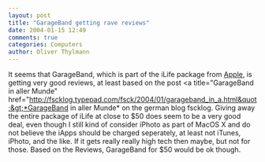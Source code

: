 ```yaml
---
layout: post
title: "GarageBand getting rave reviews"
date: 2004-01-15 12:49
comments: true
categories: Computers
author: Oliver Thylmann
---
```



It seems that GarageBand, which is part of the iLife package from [Apple](http://www.apple.com/), is getting very good reviews, at least based on the post &lt;a title=&quot;GarageBand in aller Munde&quot; href=&quot;http://fscklog.typepad.com/fsck/2004/01/garageband_in_a.html&quot;&gt;*GarageBand in aller Munde* on the german blog fscklog. Giving away the entire package of iLife at close to $50 does seem to be a very good deal, even though I still kind of consider iPhoto as part of MacOS X and do not believe the iApps should be charged seperately, at least not iTunes, iPhoto, and the like. If it gets really really high tech then maybe, but not for those. Based on the Reviews, GarageBand for $50 would be ok though.

